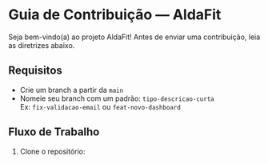 # Guia de Contribuição — AldaFit

Seja bem-vindo(a) ao projeto AldaFit! Antes de enviar uma contribuição, leia as diretrizes abaixo.

## Requisitos

- Crie um branch a partir da `main`
- Nomeie seu branch com um padrão: `tipo-descricao-curta`  
  Ex: `fix-validacao-email` ou `feat-novo-dashboard`

## Fluxo de Trabalho

1. Clone o repositório:
